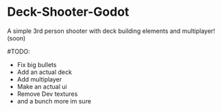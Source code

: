 # Deck-Shooter-Godot
A simple 3rd person shooter with deck building elements and multiplayer! (soon)

#TODO:
* Fix big bullets
* Add an actual deck
* Add multiplayer
* Make an actual ui
* Remove Dev textures
* and a bunch more im sure
